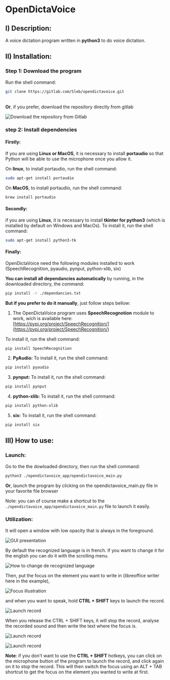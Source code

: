 # OpenDictaVoice

## I) Description:

A voice dictation program written in **python3** to do voice dictation.

## II) Installation:

### Step 1: Download the program

Run the shell command:
```bash
git clone https://gitlab.com/Sleb/opendictavoice.git
```
&nbsp;  
**Or**, if you prefer, download the repository directly from gitlab

![Download the repository from Gitlab](./README_imgs/download_gitlab.png "Download the repository from Gitlab")

### step 2: Install dependencies


#### Firstly:
If you are using **Linux or MacOS**, it is necessary to install **portaudio** so that Python will be able to use the microphone once you allow it.

On **linux**, to install portaudio, run the shell command:
```bash
sudo apt-get install portaudio
```

On **MacOS**, to install portaudio, run the shell command:
```bash
brew install portaudio
```


#### Secondly:
if you are using **Linux**, it is necessary to install **tkinter for python3** (which is installed by default on Windows and MacOs).
To install it, run the shell command:
```bash
sudo apt-get install python3-tk
```



#### Finally:
OpenDictaVoice need the following modules installed to work (SpeechRecognition, pyaudio, pynput, python-xlib, six)

**You can install all dependancies automatically** by running, in the downloaded directory, the command:
```bash
pip install -r ./dependancies.txt
```

**But if you prefer to do it manually**, just follow steps bellow:

1) The OpenDictaVoice program uses **SpeechRecognotion** module to work, wich is available here:
[https://pypi.org/project/SpeechRecognition/](https://pypi.org/project/SpeechRecognition/)

To install it, run the shell command:
```bash
pip install SpeechRecognition
```

2) **PyAudio:** To install it, run the shell command:
```bash
pip install pyaudio
```

3) **pynput:** To install it, run the shell command:
```bash
pip install pynput
```

4) **python-xlib:** To install it, run the shell command:

```bash
pip install python-xlib
```

5) **six:** To install it, run the shell command:
```bash
pip install six
```

## III) How to use:

### Launch:

Go to the the dowloaded directory, then run the shell command:
```bash
python3 ./opendictavoice_app/opendictavoice_main.py
```

**Or**, launch the program by clicking on the opendictavoice_main.py file in your favorite file browser

Note: you can of course make a shortcut to the ```./opendictavoice_app/opendictavoice_main.py``` file to launch it easily.

### Utilization: 


It will open a window with low opacity that is always in the foreground.

![GUI presentation](./README_imgs/GUI.png "OpenDictaVoice presentation")

By default the recognized language is in french. If you want to change it for the english you can do it with the scrolling menu.

![How to change de recognized language](./README_imgs/change_language.png "Use the scrolling menu to change the recognized language")


Then, put the focus on the element you want to write in (libreoffice writer here in the example),

![Focus illustration](./README_imgs/focus.png "Focus given to libreoffice writer here")

and when you want to speak, hold **CTRL + SHIFT** keys to launch the record.

![Launch record](./README_imgs/record.png "Record launched by pressing CTRL + SHIFT simultaneously")

When you release the CTRL + SHIFT keys, it will stop the record, analyse the recorded sound and then write the text where the focus is.

![Launch record](./README_imgs/stop_record.png "Record launched by pressing CTRL + SHIFT simultaneously")

![Launch record](./README_imgs/wrote.png "Record launched by pressing CTRL + SHIFT simultaneously")

**Note**: if you don't want to use the **CTRL + SHIFT** hotkeys, you can click on the microphone button of the program to launch the record, and click again on it to stop the record.
This will then switch the focus using an ALT + TAB shortcut to get the focus on the element you wanted to write at first.

